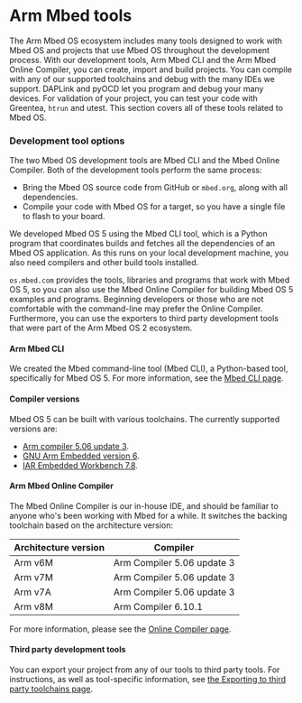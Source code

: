 # Arm Mbed tools

The Arm Mbed OS ecosystem includes many tools designed to work with Mbed OS and projects that use Mbed OS throughout the development process. With our development tools, Arm Mbed CLI and the Arm Mbed Online Compiler, you can create, import and build projects. You can compile with any of our supported toolchains and debug with the many IDEs we support. DAPLink and pyOCD let you program and debug your many devices. For validation of your project, you can test your code with Greentea, `htrun` and utest. This section covers all of these tools related to Mbed OS.

### Development tool options

The two Mbed OS development tools are Mbed CLI and the Mbed Online Compiler. Both of the development tools perform the same process:

- Bring the Mbed OS source code from GitHub or `mbed.org`, along with all dependencies.
- Compile your code with Mbed OS for a target, so you have a single file to flash to your board.

We developed Mbed OS 5 using the Mbed CLI tool, which is a Python program that coordinates builds and fetches all the dependencies of an Mbed OS application. As this runs on your local development machine, you also need compilers and other build tools installed.

`os.mbed.com` provides the tools, libraries and programs that work with Mbed OS 5, so you can also use the Mbed Online Compiler for building Mbed OS 5 examples and programs. Beginning developers or those who are not comfortable with the command-line may prefer the Online Compiler. Furthermore, you can use the exporters to third party development tools that were part of the Arm Mbed OS 2 ecosystem.

#### Arm Mbed CLI

We created the Mbed command-line tool (Mbed CLI), a Python-based tool, specifically for Mbed OS 5. For more information, see the [Mbed CLI page](developing-mbed-cli.html).

#### Compiler versions

Mbed OS 5 can be built with various toolchains. The currently supported versions are:

- [Arm compiler 5.06 update 3](https://developer.arm.com/products/software-development-tools/compilers/arm-compiler-5/downloads).
- [GNU Arm Embedded version 6](https://developer.arm.com/open-source/gnu-toolchain/gnu-rm/downloads).
- [IAR Embedded Workbench 7.8](https://www.iar.com/iar-embedded-workbench/tools-for-arm/arm-cortex-m-edition/).

#### Arm Mbed Online Compiler

The Mbed Online Compiler is our in-house IDE, and should be familiar to anyone who's been working with Mbed for a while. It switches the backing toolchain based on the architecture version:

| Architecture version | Compiler |
|----                  |----           |
| Arm v6M       | Arm Compiler 5.06 update 3 |
| Arm v7M       | Arm Compiler 5.06 update 3 |
| Arm v7A       | Arm Compiler 5.06 update 3 |
| Arm v8M       | Arm Compiler 6.10.1 |

For more information, please see the [Online Compiler page](developing-mbed-online-compiler.html).

#### Third party development tools

You can export your project from any of our tools to third party tools. For instructions, as well as tool-specific information, see [the Exporting to third party toolchains page](exporting.html).

